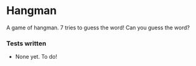 # Hangman
A game of hangman. 7 tries to guess the word! Can you guess the word?

### Tests written
- None yet. To do!